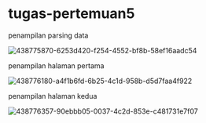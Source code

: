 # tugas-pertemuan5
penampilan parsing data 

![438775870-6253d420-f254-4552-bf8b-58ef16aadc54](https://github.com/user-attachments/assets/ecc279aa-6b53-45e7-a471-c00db4f100b6)

penampilan halaman pertama


![438776180-a4f1b6fd-6b25-4c1d-958b-d5d7faa4f922](https://github.com/user-attachments/assets/fb25ca25-bfae-43f3-8e52-f6d9dc98339e)

penampilan halaman kedua 


![438776357-90ebbb05-0037-4c2d-853e-c481731e7f07](https://github.com/user-attachments/assets/04a56389-bb08-45be-ba7d-205fec719aab)

